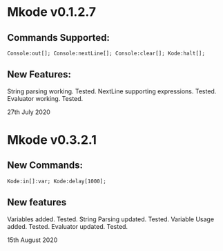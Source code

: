 # Mkode v0.1.2.7

## Commands Supported:

`Console:out[];
Console:nextLine[];
Console:clear[];
Kode:halt[];`

## New Features:

String parsing working. Tested.
NextLine supporting expressions. Tested.
Evaluator working. Tested.

27th July 2020

# Mkode v0.3.2.1

## New Commands:

`Kode:in[]:var;
Kode:delay[1000];`

## New features

Variables added. Tested.
String Parsing updated. Tested.
Variable Usage added. Tested.
Evaluator updated. Tested.

15th August 2020


